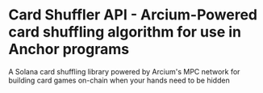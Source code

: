 # Card Shuffler API - Arcium-Powered card shuffling algorithm for use in Anchor programs

A Solana card shuffling library powered by Arcium's MPC network for building card games on-chain when your hands need to be hidden
